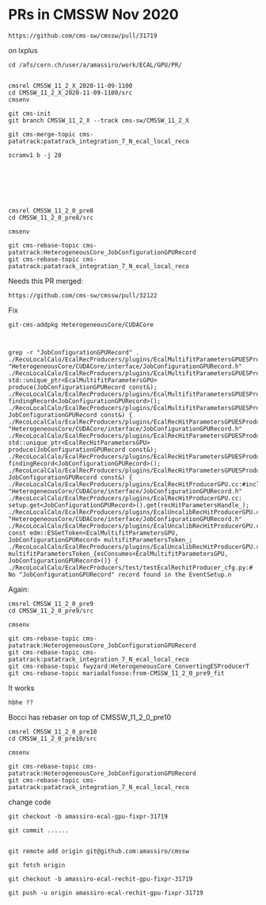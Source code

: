 PRs in CMSSW Nov 2020
====

    https://github.com/cms-sw/cmssw/pull/31719
    
    
on lxplus

    cd /afs/cern.ch/user/a/amassiro/work/ECAL/GPU/PR/

     
    cmsrel CMSSW_11_2_X_2020-11-09-1100
    cd CMSSW_11_2_X_2020-11-09-1100/src
    cmsenv
    
    git cms-init
    git branch CMSSW_11_2_X --track cms-sw/CMSSW_11_2_X
    
    git cms-merge-topic cms-patatrack:patatrack_integration_7_N_ecal_local_reco

    scramv1 b -j 20
    
    
    
    
    
    
    
    cmsrel CMSSW_11_2_0_pre8
    cd CMSSW_11_2_0_pre8/src
    
    cmsenv
    
    git cms-rebase-topic cms-patatrack:HeterogeneousCore_JobConfigurationGPURecord
    git cms-rebase-topic cms-patatrack:patatrack_integration_7_N_ecal_local_reco


    

    
    
Needs this PR merged:

    https://github.com/cms-sw/cmssw/pull/32122
    
    

Fix 

    git-cms-addpkg HeterogeneousCore/CUDACore

    
    
    grep -r "JobConfigurationGPURecord" .
    ./RecoLocalCalo/EcalRecProducers/plugins/EcalMultifitParametersGPUESProducer.cc:#include "HeterogeneousCore/CUDACore/interface/JobConfigurationGPURecord.h"
    ./RecoLocalCalo/EcalRecProducers/plugins/EcalMultifitParametersGPUESProducer.cc:  std::unique_ptr<EcalMultifitParametersGPU> produce(JobConfigurationGPURecord const&);
    ./RecoLocalCalo/EcalRecProducers/plugins/EcalMultifitParametersGPUESProducer.cc:  findingRecord<JobConfigurationGPURecord>();
    ./RecoLocalCalo/EcalRecProducers/plugins/EcalMultifitParametersGPUESProducer.cc:    JobConfigurationGPURecord const&) {
    ./RecoLocalCalo/EcalRecProducers/plugins/EcalRecHitParametersGPUESProducer.cc:#include "HeterogeneousCore/CUDACore/interface/JobConfigurationGPURecord.h"
    ./RecoLocalCalo/EcalRecProducers/plugins/EcalRecHitParametersGPUESProducer.cc:  std::unique_ptr<EcalRecHitParametersGPU> produce(JobConfigurationGPURecord const&);
    ./RecoLocalCalo/EcalRecProducers/plugins/EcalRecHitParametersGPUESProducer.cc:  findingRecord<JobConfigurationGPURecord>();
    ./RecoLocalCalo/EcalRecProducers/plugins/EcalRecHitParametersGPUESProducer.cc:    JobConfigurationGPURecord const&) {
    ./RecoLocalCalo/EcalRecProducers/plugins/EcalRecHitProducerGPU.cc:#include "HeterogeneousCore/CUDACore/interface/JobConfigurationGPURecord.h"
    ./RecoLocalCalo/EcalRecProducers/plugins/EcalRecHitProducerGPU.cc:  setup.get<JobConfigurationGPURecord>().get(recHitParametersHandle_);
    ./RecoLocalCalo/EcalRecProducers/plugins/EcalUncalibRecHitProducerGPU.cc:#include "HeterogeneousCore/CUDACore/interface/JobConfigurationGPURecord.h"
    ./RecoLocalCalo/EcalRecProducers/plugins/EcalUncalibRecHitProducerGPU.cc:  const edm::ESGetToken<EcalMultifitParametersGPU, JobConfigurationGPURecord> multifitParametersToken_;
    ./RecoLocalCalo/EcalRecProducers/plugins/EcalUncalibRecHitProducerGPU.cc:      multifitParametersToken_{esConsumes<EcalMultifitParametersGPU, JobConfigurationGPURecord>()} {
    ./RecoLocalCalo/EcalRecProducers/test/testEcalRechitProducer_cfg.py:#   No "JobConfigurationGPURecord" record found in the EventSetup.n



    
    
    
    
    
    
Again:

    cmsrel CMSSW_11_2_0_pre9
    cd CMSSW_11_2_0_pre9/src
    
    cmsenv
    
    git cms-rebase-topic cms-patatrack:HeterogeneousCore_JobConfigurationGPURecord
    git cms-rebase-topic cms-patatrack:patatrack_integration_7_N_ecal_local_reco
    git cms-rebase-topic fwyzard:HeterogeneousCore_ConvertingESProducerT
    git cms-rebase-topic mariadalfonso:from-CMSSW_11_2_0_pre9_fit


It works

    hbhe ??    
    

Bocci has rebaser on top of CMSSW_11_2_0_pre10



    cmsrel CMSSW_11_2_0_pre10
    cd CMSSW_11_2_0_pre10/src
    
    cmsenv
    
    git cms-rebase-topic cms-patatrack:HeterogeneousCore_JobConfigurationGPURecord
    git cms-rebase-topic cms-patatrack:patatrack_integration_7_N_ecal_local_reco
    
    
    
change code
 
    git checkout -b amassiro-ecal-gpu-fixpr-31719
    
    git commit ......
    
    
    git remote add origin git@github.com:amassiro/cmssw
 
    git fetch origin
    
    git checkout -b amassiro-ecal-rechit-gpu-fixpr-31719

    git push -u origin amassiro-ecal-rechit-gpu-fixpr-31719

    
    
    
    
 
 
 
 
 
 
 
